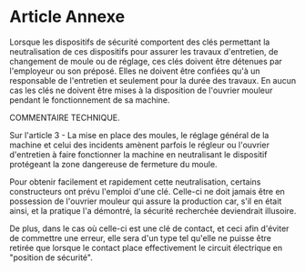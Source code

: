 # Article Annexe

Lorsque les dispositifs de sécurité comportent des clés permettant la neutralisation de ces dispositifs pour assurer les travaux d'entretien, de changement de moule ou de réglage, ces clés doivent être détenues par l'employeur ou son préposé. Elles ne doivent être confiées qu'à un responsable de l'entretien et seulement pour la durée des travaux. En aucun cas les clés ne doivent être mises à la disposition de l'ouvrier mouleur pendant le fonctionnement de sa machine.

COMMENTAIRE TECHNIQUE.

Sur l'article 3 - La mise en place des moules, le réglage général de la machine et celui des incidents amènent parfois le régleur ou l'ouvrier d'entretien à faire fonctionner la machine en neutralisant le dispositif protégeant la zone dangereuse de fermeture du moule.

Pour obtenir facilement et rapidement cette neutralisation, certains constructeurs ont prévu l'emploi d'une clé. Celle-ci ne doit jamais être en possession de l'ouvrier mouleur qui assure la production car, s'il en était ainsi, et la pratique l'a démontré, la sécurité recherchée deviendrait illusoire.

De plus, dans le cas où celle-ci est une clé de contact, et ceci afin d'éviter de commettre une erreur, elle sera d'un type tel qu'elle ne puisse être retirée que lorsque le contact place effectivement le circuit électrique en "position de sécurité".
